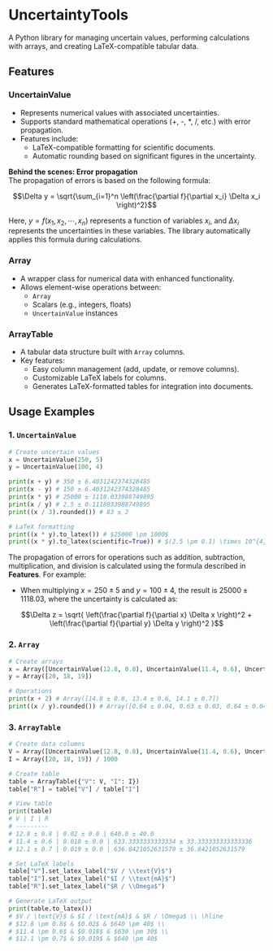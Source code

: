 # UncertaintyTools

A Python library for managing uncertain values, performing calculations with arrays, and creating LaTeX-compatible tabular data.


## Features
### UncertainValue
- Represents numerical values with associated uncertainties.
- Supports standard mathematical operations (+, -, *, /, etc.) with error propagation.
- Features include:
  - LaTeX-compatible formatting for scientific documents.
  - Automatic rounding based on significant figures in the uncertainty.

**Behind the scenes: Error propagation** \
The propagation of errors is based on the following formula:

$$\Delta y = \sqrt{\sum_{i=1}^n \left(\frac{\partial f}{\partial x_i} \Delta x_i \right)^2}$$

Here, $y = f(x_1, x_2, \cdots , x_n)$ represents a function of variables $x_i$, and $\Delta x_i$ represents the uncertainties in these variables. The library automatically applies this formula during calculations.

### Array
- A wrapper class for numerical data with enhanced functionality.
- Allows element-wise operations between:
  - `Array`
  - Scalars (e.g., integers, floats)
  - `UncertainValue` instances

### ArrayTable
- A tabular data structure built with `Array` columns.
- Key features:
  - Easy column management (add, update, or remove columns).
  - Customizable LaTeX labels for columns.
  - Generates LaTeX-formatted tables for integration into documents.


## Usage Examples
### 1. `UncertainValue`
```python
# Create uncertain values
x = UncertainValue(250, 5)
y = UncertainValue(100, 4)

print(x + y) # 350 ± 6.4031242374328485
print(x - y) # 150 ± 6.4031242374328485
print(x * y) # 25000 ± 1118.033988749895
print(x / y) # 2.5 ± 0.1118033988749895
print((x / 3).rounded()) # 83 ± 2

# LaTeX formatting
print((x * y).to_latex()) # $25000 \pm 1000$
print((x * y).to_latex(scientific=True)) # $(2.5 \pm 0.1) \times 10^{4}$
```
The propagation of errors for operations such as addition, subtraction, multiplication, and division is calculated using the formula described in **Features**. For example:
- When multiplying $x = 250 \pm 5$ and $y = 100 \pm 4$, the result is $25000 \pm 1118.03$, where the uncertainty is calculated as:

$$\Delta z = \sqrt{
  \left(\frac{\partial f}{\partial x} \Delta x \right)^2 + 
  \left(\frac{\partial f}{\partial y} \Delta y \right)^2
}$$

### 2. `Array`
```python
# Create arrays
x = Array([UncertainValue(12.8, 0.8), UncertainValue(11.4, 0.6), UncertainValue(12.1, 0.7)])
y = Array([20, 18, 19])

# Operations
print(x + 2) # Array([14.8 ± 0.8, 13.4 ± 0.6, 14.1 ± 0.7])
print((x / y).rounded()) # Array([0.64 ± 0.04, 0.63 ± 0.03, 0.64 ± 0.04])
```

### 3. `ArrayTable`
```python
# Create data columns
V = Array([UncertainValue(12.8, 0.8), UncertainValue(11.4, 0.6), UncertainValue(12.1, 0.7)])
I = Array([20, 18, 19]) / 1000

# Create table
table = ArrayTable({"V": V, "I": I})
table["R"] = table["V"] / table["I"]

# View table
print(table)
# V | I | R
# ---------
# 12.8 ± 0.8 | 0.02 ± 0.0 | 640.0 ± 40.0
# 11.4 ± 0.6 | 0.018 ± 0.0 | 633.3333333333334 ± 33.333333333333336
# 12.1 ± 0.7 | 0.019 ± 0.0 | 636.8421052631579 ± 36.8421052631579

# Set LaTeX labels
table["V"].set_latex_label("$V / \\text{V}$")
table["I"].set_latex_label("$I / \\text{mA}$")
table["R"].set_latex_label("$R / \\Omega$")

# Generate LaTeX output
print(table.to_latex())
# $V / \text{V}$ & $I / \text{mA}$ & $R / \Omega$ \\ \hline
# $12.8 \pm 0.8$ & $0.02$ & $640 \pm 40$ \\ 
# $11.4 \pm 0.6$ & $0.018$ & $630 \pm 30$ \\ 
# $12.1 \pm 0.7$ & $0.019$ & $640 \pm 40$
```
